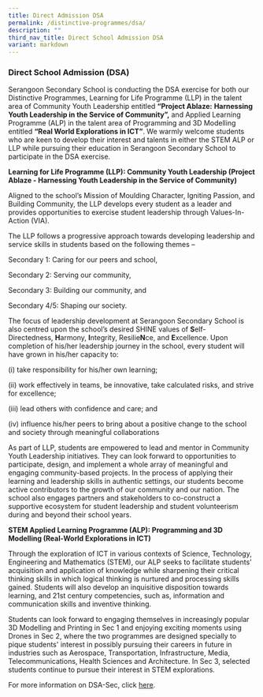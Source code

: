 ```yaml
---
title: Direct Admission DSA
permalink: /distinctive-programmes/dsa/
description: ""
third_nav_title: Direct School Admission DSA
variant: markdown
---
```

### Direct School Admission (DSA)

Serangoon Secondary School is conducting the DSA exercise for both our Distinctive Programmes, Learning for Life Programme (LLP) in the talent area of Community Youth Leadership entitled **“Project Ablaze:** **Harnessing Youth Leadership in the Service of Community”,** and Applied Learning Programme (ALP) in the talent area of Programming and 3D Modelling entitled **“Real World Explorations in ICT”**. We warmly welcome students who are keen to develop their interest and talents in either the STEM ALP or LLP while pursuing their education in Serangoon Secondary School to participate in the DSA exercise.

**Learning for Life Programme (LLP): Community Youth Leadership (Project Ablaze - Harnessing Youth Leadership in the Service of Community)**

Aligned to the school’s Mission of Moulding Character, Igniting Passion, and Building Community, the LLP develops every student as a leader and provides opportunities to exercise student leadership through Values-In-Action (VIA).

The LLP follows a progressive approach towards developing leadership and service skills in students based on the following themes –

Secondary 1: Caring for our peers and school,

Secondary 2: Serving our community,

Secondary 3: Building our community, and

Secondary 4/5: Shaping our society.

The focus of leadership development at Serangoon Secondary School is also centred upon the school’s desired SHINE values of **S**elf-Directedness, **H**armony, **I**ntegrity, Resilie**N**ce, and **E**xcellence. Upon completion of his/her leadership journey in the school, every student will have grown in his/her capacity to:

(i) take responsibility for his/her own learning;

(ii) work effectively in teams, be innovative, take calculated risks, and strive for excellence;

(iii) lead others with confidence and care; and

(iv) influence his/her peers to bring about a positive change to the school and society through meaningful collaborations

As part of LLP, students are empowered to lead and mentor in Community Youth Leadership initiatives. They can look forward to opportunities to participate, design, and implement a whole array of meaningful and engaging community-based projects. In the process of applying their learning and leadership skills in authentic settings, our students become active contributors to the growth of our community and our nation. The school also engages partners and stakeholders to co-construct a supportive ecosystem for student leadership and student volunteerism during and beyond their school years.

  

**STEM Applied Learning Programme (ALP): Programming and 3D Modelling (Real-World Explorations in ICT)**

Through the exploration of ICT in various contexts of Science, Technology, Engineering and Mathematics (STEM), our ALP seeks to facilitate students’ acquisition and application of knowledge while sharpening their critical thinking skills in which logical thinking is nurtured and processing skills gained. Students will also develop an inquisitive disposition towards learning, and 21st century competencies, such as, information and communication skills and inventive thinking.

Students can look forward to engaging themselves in increasingly popular 3D Modelling and Printing in Sec 1 and enjoying exciting moments using Drones in Sec 2, where the two programmes are designed specially to pique students' interest in possibly pursuing their careers in future in industries such as Aerospace, Transportation, Infrastructure, Media, Telecommunications, Health Sciences and Architecture. In Sec 3, selected students continue to pursue their interest in STEM explorations.

  For more information on DSA-Sec, click [here](https://www.moe.gov.sg/dsa-sec).